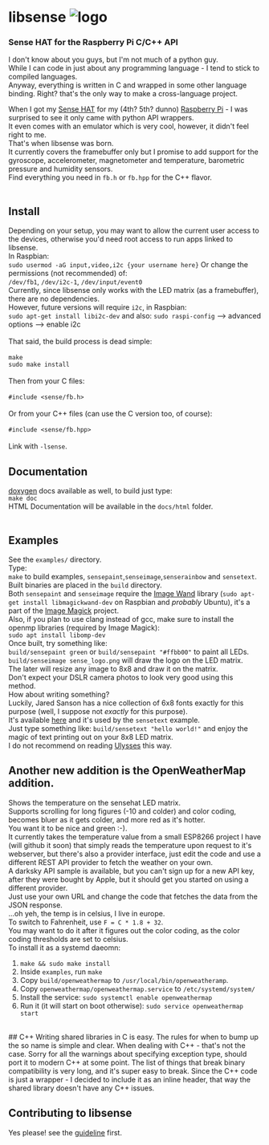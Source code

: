 # libsense ![logo](https://raw.githubusercontent.com/moshegottlieb/libsense/master/examples/sense_logo.png)
### Sense HAT for the Raspberry Pi C/C++ API
I don't know about you guys, but I'm not much of a python guy.<br/>
While I can code in just about any programming language - I tend to stick to compiled languages.<br/>
Anyway, everything is written in C and wrapped in some other language binding. Right? that's the only way to make a cross-language project.

When I got my [Sense HAT](https://www.raspberrypi.org/products/sense-hat/) for my (4th? 5th? dunno) [Raspberry Pi](https://www.raspberrypi.org/) - I was surprised to see it only came with python API wrappers.<br/>
It even comes with an emulator which is very cool, however, it didn't feel right to me.<br/>
That's when libsense was born.<br/>
It currently covers the framebuffer only but I promise to add support for the gyroscope, accelerometer, magnetometer and temperature, barometric pressure and humidity sensors.<br/>
Find everything you need in `fb.h` or `fb.hpp` for the C++ flavor.<br/>
<br/>
## Install

Depending on your setup, you may want to allow the current user access to the devices, otherwise you'd need root access to run apps linked to libsense.<br/>
In Raspbian:<br/>
`sudo usermod -aG input,video,i2c {your username here}`
Or change the permissions (not recommended) of:<br/>
`/dev/fb1`, `/dev/i2c-1`, `/dev/input/event0`<br/>
Currently, since libsense only works with the LED matrix (as a framebuffer), there are no dependencies.<br/>
However, future versions will require `i2c`, in Raspbian:<br/>
`sudo apt-get install libi2c-dev` and also: `sudo raspi-config` --> advanced options --> enable i2c<br/>
<br/>
That said, the build process is dead simple:<br/><br/>
`make`<br/>
`sudo make install`<br/>
<br/>
Then from your C files:<br/><br/>
`#include <sense/fb.h>`<br/><br/>
Or from your C++ files (can use the C version too, of course):<br/><br/>
`#include <sense/fb.hpp>`<br/><br/>
Link with `-lsense`.<br/>

## Documentation
[doxygen](http://doxygen.org/) docs available as well, to build just type:<br/>
`make doc`<br/>
HTML Documentation will be available in the `docs/html` folder.<br/>
<br/>
## Examples
See the `examples/` directory.<br/>
Type:<br/>
`make` to build examples, `sensepaint`,`senseimage`,`senserainbow` and `sensetext`.<br/>
Built binaries are placed in the `build` directory.<br/>
Both `sensepaint` and `senseimage` require the [Image Wand](https://www.imagemagick.org/script/magick-wand.php) library (`sudo apt-get install libmagickwand-dev` on Raspbian and _probably_ Ubuntu), it's a part of the [Image Magick](https://www.imagemagick.org/) project.<br/>
Also, if you plan to use clang instead of gcc, make sure to install the openmp libraries (required by Image Magick):<br/>
`sudo apt install libomp-dev`<br/>
Once built, try something like:<br/>
`build/sensepaint green` or `build/sensepaint "#ffbb00"` to paint all LEDs.<br/>
`build/senseimage sense_logo.png` will draw the logo on the LED matrix.<br/>
The later will resize any image to 8x8 and draw it on the matrix.<br/>
Don't expect your DSLR camera photos to look very good using this method.<br/>
How about writing something?<br/>
Luckily, Jared Sanson has a nice collection of 6x8 fonts exactly for this purpose (well, I suppose not _exactly_ for this purpose).<br/>
It's available [here](http://jared.geek.nz/2014/jan/custom-fonts-for-microcontrollers) and it's used by the `sensetext` example.<br/>
Just type something like: `build/sensetext "hello world!"` and enjoy the magic of text printing out on your 8x8 LED matrix.<br/>
I do not recommend on reading [Ulysses](https://en.wikipedia.org/wiki/Ulysses_(novel)) this way.  
  
Another new addition is the **OpenWeatherMap** addition.  
--
Shows the temperature on the sensehat LED matrix.  
Supports scrolling for long figures (-10 and colder) and color coding, becomes bluer as it gets colder, and more red as it's hotter.  
You want it to be nice and green :-).  
It currently takes the temperature value from a small ESP8266 project I have (will github it soon) that simply reads the temperature upon request to it's webserver, but there's also a provider interface, just edit the code and use a different REST API provider to fetch the weather on your own.  
A darksky API sample is available, but you can't sign up for a new API key, after they were bought by Apple, but it should get you started on using a different provider.  
Just use your own URL and change the code that fetches the data from the JSON response.  
...oh yeh, the temp is in celsius, I live in europe.  
To switch to Fahrenheit, use `F = C * 1.8 + 32`.  
You may want to do it after it figures out the color coding, as the color coding thresholds are set to celsius.  
To install it as a systemd daeomn:
1. `make && sudo make install`
2. Inside `examples`, run `make`
3. Copy `build/openweathermap` to `/usr/local/bin/openweatheramp`.
4. Copy `openweathermap/openweathermap.service` to `/etc/systemd/system/`
5. Install the service: `sudo systemctl enable openweathermap`
6. Run it (it will start on boot otherwise): `sudo service openweathermap start`  
<br/>
## C++
Writing shared libraries in C is easy.  
The rules for when to bump up the so name is simple and clear.  
When dealing with C++ - that's not the case.  
Sorry for all the warnings about specifying exception type, should port it to modern C++ at some point.   
The list of things that break binary compatibility is very long, and it's super easy to break.  
Since the C++ code is just a wrapper - I decided to include it as an inline header, that way the shared library doesn't have any C++ issues.<br/>

## Contributing to libsense

Yes please! see the [guideline](CONTRIBUTING.md) first.
